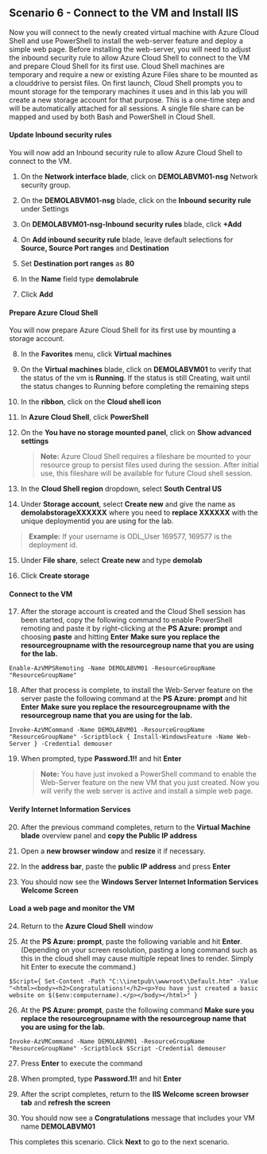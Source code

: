 ﻿## **Scenario 6 - Connect to the VM and Install IIS**
Now you will connect to the newly created virtual machine with Azure Cloud Shell and use PowerShell to install the web-server feature and deploy a simple web page. Before installing the web-server, you will need to adjust the inbound security rule to allow Azure Cloud Shell to connect to the VM and prepare Cloud Shell for its first use. Cloud Shell machines are temporary and require a new or existing Azure Files share to be mounted as a clouddrive to persist files. On first launch, Cloud Shell prompts you to mount storage for the temporary machines it uses and in this lab you will create a new storage account for that purpose. This is a one-time step and will be automatically attached for all sessions. A single file share can be mapped and used by both Bash and PowerShell in Cloud Shell. 

#### **Update Inbound security rules**
You will now add an Inbound security rule to allow Azure Cloud Shell to connect to the VM.

 1. On the **Network interface blade**, click on **DEMOLABVM01-nsg** Network security group.
 
 2. On the **DEMOLABVM01-nsg** blade, click on the **Inbound security rule** under Settings
 
 3. On **DEMOLABVM01-nsg-Inbound security rules** blade, click **+Add**
 
 4. On **Add inbound security rule** blade, leave default selections for **Source, Source Port ranges** and **Destination**
 
 5. Set **Destination port ranges** as **80**
 
 6. In the **Name** field type <copy>**demolabrule**</copy>
 
 7. Click **Add**

#### **Prepare Azure Cloud Shell**
You will now prepare Azure Cloud Shell for its first use by mounting a storage account.

 8. In the **Favorites** menu, click **Virtual machines**
 
 9. On the **Virtual machines** blade, click on **DEMOLABVM01** to verify that the status of the vm is **Running**. If the status is still Creating, wait until the status changes to Running before completing the remaining steps 
 
10. In the **ribbon**, click on the **Cloud shell icon**

11. In **Azure Cloud Shell**, click **PowerShell**

12. On the **You have no storage mounted panel**, click on **Show advanced settings**

    > **Note:** Azure Cloud Shell requires a fileshare be mounted to your resource group to persist files used during the session. After initial use, this fileshare will be available for future Cloud shell session. 

13. In the **Cloud Shell region** dropdown, select **South Central US**

14. Under **Storage account**, select **Create new** and give the name as **demolabstorageXXXXXX** where you need to **replace XXXXXX** with the unique deploymentid you are using for the lab.
   >**Example:** If your username is ODL_User 169577, 169577 is the deployment id.
    
15. Under **File share**, select **Create new** and type <copy>**demolab**</copy>

16. Click **Create storage** 

#### **Connect to the VM**

17. After the storage account is created and the Cloud Shell session has been started, copy the following command to enable PowerShell remoting and paste it by right-clicking at the **PS Azure: prompt** and choosing **paste** and hitting **Enter** 
**Make sure you replace the resourcegroupname with the resourcegroup name that you are using for the lab.**

```
Enable-AzVMPSRemoting -Name DEMOLABVM01 -ResourceGroupName "ResourceGroupName" 
```

18. After that process is complete, to install the Web-Server feature on the server paste the following command at the **PS Azure: prompt** and hit **Enter** 
**Make sure you replace the resourcegroupname with the resourcegroup name that you are using for the lab.**

```
Invoke-AzVMCommand -Name DEMOLABVM01 -ResourceGroupName "ResourceGroupName" -Scriptblock { Install-WindowsFeature -Name Web-Server } -Credential demouser
```

19. When prompted, type <copy>**Password.1!!**</copy> and hit **Enter**

    > **Note:** You have just invoked a PowerShell command to enable the Web-Server feature on the new VM that you just created. Now you will verify the web server is active and install a simple web page. 

#### **Verify Internet Information Services**

20. After the previous command completes, return to the **Virtual Machine blade** overview panel and **copy the Public IP address**

21. Open a **new browser window** and **resize** it if necessary.

22. In the **address bar**, paste the **public IP address** and press **Enter**

23. You should now see the **Windows Server Internet Information Services Welcome Screen** 

#### **Load a web page and monitor the VM**

24. Return to the **Azure Cloud Shell** window

25. At the **PS Azure: prompt**, paste the following variable and hit **Enter**. (Depending on your screen resolution, pasting a long command such as this in the cloud shell may cause multiple repeat lines to render. Simply hit Enter to execute the command.)

```
$Script={ Set-Content -Path "C:\\inetpub\\wwwroot\\Default.htm" -Value "<html><body><h2>Congratulations!</h2><p>You have just created a basic website on $($env:computername).</p></body></html>" }
```

26. At the **PS Azure: prompt**, paste the following command
**Make sure you replace the resourcegroupname with the resourcegroup name that you are using for the lab.**
```
Invoke-AzVMCommand -Name DEMOLABVM01 -ResourceGroupName "ResourceGroupName" -Scriptblock $Script -Credential demouser
```

27. Press **Enter** to execute the command

28. When prompted, type <copy>**Password.1!!**</copy> and hit **Enter**

29. After the script completes, return to the **IIS Welcome screen browser tab** and **refresh the screen**

30. You should now see a **Congratulations** message that includes your VM name **DEMOLABVM01**


This completes this scenario. Click **Next** to go to the next scenario.
